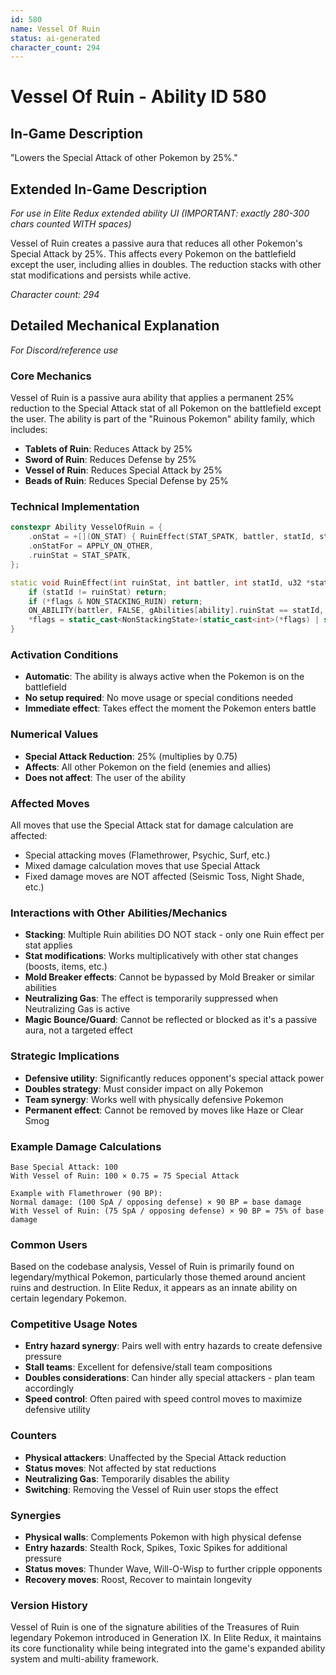 ```yaml
---
id: 580
name: Vessel Of Ruin
status: ai-generated
character_count: 294
---
```


# Vessel Of Ruin - Ability ID 580

## In-Game Description
"Lowers the Special Attack of other Pokemon by 25%."

## Extended In-Game Description
*For use in Elite Redux extended ability UI (IMPORTANT: exactly 280-300 chars counted WITH spaces)*

Vessel of Ruin creates a passive aura that reduces all other Pokemon's Special Attack by 25%. This affects every Pokemon on the battlefield except the user, including allies in doubles. The reduction stacks with other stat modifications and persists while active.

*Character count: 294*

## Detailed Mechanical Explanation
*For Discord/reference use*

### Core Mechanics
Vessel of Ruin is a passive aura ability that applies a permanent 25% reduction to the Special Attack stat of all Pokemon on the battlefield except the user. The ability is part of the "Ruinous Pokemon" ability family, which includes:

- **Tablets of Ruin**: Reduces Attack by 25%
- **Sword of Ruin**: Reduces Defense by 25% 
- **Vessel of Ruin**: Reduces Special Attack by 25%
- **Beads of Ruin**: Reduces Special Defense by 25%

### Technical Implementation
```cpp
constexpr Ability VesselOfRuin = {
    .onStat = +[](ON_STAT) { RuinEffect(STAT_SPATK, battler, statId, stat, flags); },
    .onStatFor = APPLY_ON_OTHER,
    .ruinStat = STAT_SPATK,
};

static void RuinEffect(int ruinStat, int battler, int statId, u32 *stat, NonStackingState *flags) {
    if (statId != ruinStat) return;
    if (*flags & NON_STACKING_RUIN) return;
    ON_ABILITY(battler, FALSE, gAbilities[ability].ruinStat == statId, return) *stat *= .75;
    *flags = static_cast<NonStackingState>(static_cast<int>(*flags) | static_cast<int>(NON_STACKING_RUIN));
}
```

### Activation Conditions
- **Automatic**: The ability is always active when the Pokemon is on the battlefield
- **No setup required**: No move usage or special conditions needed
- **Immediate effect**: Takes effect the moment the Pokemon enters battle

### Numerical Values
- **Special Attack Reduction**: 25% (multiplies by 0.75)
- **Affects**: All other Pokemon on the field (enemies and allies)
- **Does not affect**: The user of the ability

### Affected Moves
All moves that use the Special Attack stat for damage calculation are affected:
- Special attacking moves (Flamethrower, Psychic, Surf, etc.)
- Mixed damage calculation moves that use Special Attack
- Fixed damage moves are NOT affected (Seismic Toss, Night Shade, etc.)

### Interactions with Other Abilities/Mechanics
- **Stacking**: Multiple Ruin abilities DO NOT stack - only one Ruin effect per stat applies
- **Stat modifications**: Works multiplicatively with other stat changes (boosts, items, etc.)
- **Mold Breaker effects**: Cannot be bypassed by Mold Breaker or similar abilities
- **Neutralizing Gas**: The effect is temporarily suppressed when Neutralizing Gas is active
- **Magic Bounce/Guard**: Cannot be reflected or blocked as it's a passive aura, not a targeted effect

### Strategic Implications
- **Defensive utility**: Significantly reduces opponent's special attack power
- **Doubles strategy**: Must consider impact on ally Pokemon
- **Team synergy**: Works well with physically defensive Pokemon
- **Permanent effect**: Cannot be removed by moves like Haze or Clear Smog

### Example Damage Calculations
```
Base Special Attack: 100
With Vessel of Ruin: 100 × 0.75 = 75 Special Attack

Example with Flamethrower (90 BP):
Normal damage: (100 SpA / opposing defense) × 90 BP = base damage
With Vessel of Ruin: (75 SpA / opposing defense) × 90 BP = 75% of base damage
```

### Common Users
Based on the codebase analysis, Vessel of Ruin is primarily found on legendary/mythical Pokemon, particularly those themed around ancient ruins and destruction. In Elite Redux, it appears as an innate ability on certain legendary Pokemon.

### Competitive Usage Notes
- **Entry hazard synergy**: Pairs well with entry hazards to create defensive pressure
- **Stall teams**: Excellent for defensive/stall team compositions
- **Doubles considerations**: Can hinder ally special attackers - plan team accordingly
- **Speed control**: Often paired with speed control moves to maximize defensive utility

### Counters
- **Physical attackers**: Unaffected by the Special Attack reduction
- **Status moves**: Not affected by stat reductions
- **Neutralizing Gas**: Temporarily disables the ability
- **Switching**: Removing the Vessel of Ruin user stops the effect

### Synergies
- **Physical walls**: Complements Pokemon with high physical defense
- **Entry hazards**: Stealth Rock, Spikes, Toxic Spikes for additional pressure
- **Status moves**: Thunder Wave, Will-O-Wisp to further cripple opponents
- **Recovery moves**: Roost, Recover to maintain longevity

### Version History
Vessel of Ruin is one of the signature abilities of the Treasures of Ruin legendary Pokemon introduced in Generation IX. In Elite Redux, it maintains its core functionality while being integrated into the game's expanded ability system and multi-ability framework.